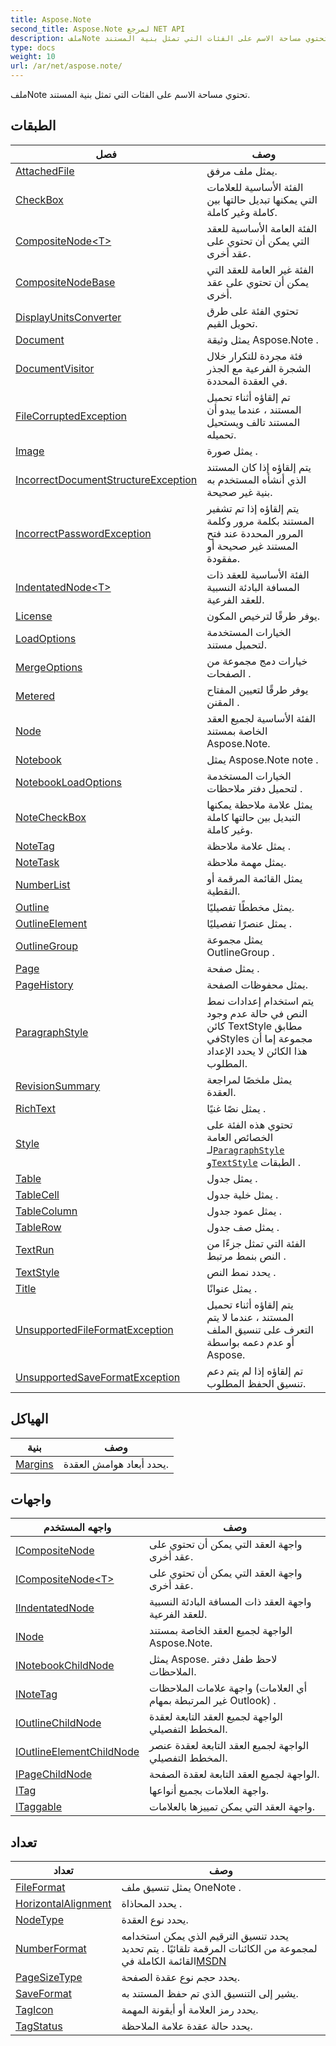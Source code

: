 ```yaml
---
title: Aspose.Note
second_title: Aspose.Note لمرجع NET API
description: ملفNote تحتوي مساحة الاسم على الفئات التي تمثل بنية المستند.
type: docs
weight: 10
url: /ar/net/aspose.note/
---
```

ملفNote تحتوي مساحة الاسم على الفئات التي تمثل بنية المستند.

## الطبقات

| فصل | وصف |
| --- | --- |
| [AttachedFile](./attachedfile/) | يمثل ملف مرفق. |
| [CheckBox](./checkbox/) | الفئة الأساسية للعلامات التي يمكنها تبديل حالتها بين كاملة وغير كاملة. |
| [CompositeNode&lt;T&gt;](./compositenode-1/) | الفئة العامة الأساسية للعقد التي يمكن أن تحتوي على عقد أخرى. |
| [CompositeNodeBase](./compositenodebase/) | الفئة غير العامة للعقد التي يمكن أن تحتوي على عقد أخرى. |
| [DisplayUnitsConverter](./displayunitsconverter/) | تحتوي الفئة على طرق تحويل القيم. |
| [Document](./document/) | يمثل وثيقة Aspose.Note . |
| [DocumentVisitor](./documentvisitor/) | فئة مجردة للتكرار خلال الشجرة الفرعية مع الجذر في العقدة المحددة. |
| [FileCorruptedException](./filecorruptedexception/) | تم إلقاؤه أثناء تحميل المستند ، عندما يبدو أن المستند تالف ويستحيل تحميله. |
| [Image](./image/) | يمثل صورة . |
| [IncorrectDocumentStructureException](./incorrectdocumentstructureexception/) | يتم إلقاؤه إذا كان المستند الذي أنشأه المستخدم به بنية غير صحيحة. |
| [IncorrectPasswordException](./incorrectpasswordexception/) | يتم إلقاؤه إذا تم تشفير المستند بكلمة مرور وكلمة المرور المحددة عند فتح المستند غير صحيحة أو مفقودة. |
| [IndentatedNode&lt;T&gt;](./indentatednode-1/) | الفئة الأساسية للعقد ذات المسافة البادئة النسبية للعقد الفرعية. |
| [License](./license/) | يوفر طرقًا لترخيص المكون. |
| [LoadOptions](./loadoptions/) | الخيارات المستخدمة لتحميل مستند. |
| [MergeOptions](./mergeoptions/) | خيارات دمج مجموعة من الصفحات . |
| [Metered](./metered/) | يوفر طرقًا لتعيين المفتاح المقنن . |
| [Node](./node/) | الفئة الأساسية لجميع العقد الخاصة بمستند Aspose.Note. |
| [Notebook](./notebook/) | يمثل Aspose.Note note . |
| [NotebookLoadOptions](./notebookloadoptions/) | الخيارات المستخدمة لتحميل دفتر ملاحظات . |
| [NoteCheckBox](./notecheckbox/) | يمثل علامة ملاحظة يمكنها التبديل بين حالتها كاملة وغير كاملة. |
| [NoteTag](./notetag/) | يمثل علامة ملاحظة . |
| [NoteTask](./notetask/) | يمثل مهمة ملاحظة. |
| [NumberList](./numberlist/) | يمثل القائمة المرقمة أو النقطية. |
| [Outline](./outline/) | يمثل مخططًا تفصيليًا. |
| [OutlineElement](./outlineelement/) | يمثل عنصرًا تفصيليًا . |
| [OutlineGroup](./outlinegroup/) | يمثل مجموعة OutlineGroup . |
| [Page](./page/) | يمثل صفحة . |
| [PageHistory](./pagehistory/) | يمثل محفوظات الصفحة. |
| [ParagraphStyle](./paragraphstyle/) | يتم استخدام إعدادات نمط النص في حالة عدم وجود كائن TextStyle مطابق فيStyles مجموعة إما أن هذا الكائن لا يحدد الإعداد المطلوب. |
| [RevisionSummary](./revisionsummary/) | يمثل ملخصًا لمراجعة العقدة. |
| [RichText](./richtext/) | يمثل نصًا غنيًا . |
| [Style](./style/) | تحتوي هذه الفئة على الخصائص العامة لـ[`ParagraphStyle`](../aspose.note/paragraphstyle/) و[`TextStyle`](../aspose.note/textstyle/) الطبقات . |
| [Table](./table/) | يمثل جدول . |
| [TableCell](./tablecell/) | يمثل خلية جدول . |
| [TableColumn](./tablecolumn/) | يمثل عمود جدول . |
| [TableRow](./tablerow/) | يمثل صف جدول . |
| [TextRun](./textrun/) | الفئة التي تمثل جزءًا من النص بنمط مرتبط . |
| [TextStyle](./textstyle/) | يحدد نمط النص . |
| [Title](./title/) | يمثل عنوانًا . |
| [UnsupportedFileFormatException](./unsupportedfileformatexception/) | يتم إلقاؤه أثناء تحميل المستند ، عندما لا يتم التعرف على تنسيق الملف أو عدم دعمه بواسطة Aspose. |
| [UnsupportedSaveFormatException](./unsupportedsaveformatexception/) | تم إلقاؤه إذا لم يتم دعم تنسيق الحفظ المطلوب. |
## الهياكل

| بنية | وصف |
| --- | --- |
| [Margins](./margins/) | يحدد أبعاد هوامش العقدة. |
## واجهات

| واجهه المستخدم | وصف |
| --- | --- |
| [ICompositeNode](./icompositenode/) | واجهة العقد التي يمكن أن تحتوي على عقد أخرى. |
| [ICompositeNode&lt;T&gt;](./icompositenode-1/) | واجهة العقد التي يمكن أن تحتوي على عقد أخرى. |
| [IIndentatedNode](./iindentatednode/) | واجهة العقد ذات المسافة البادئة النسبية للعقد الفرعية. |
| [INode](./inode/) | الواجهة لجميع العقد الخاصة بمستند Aspose.Note. |
| [INotebookChildNode](./inotebookchildnode/) | يمثل Aspose. لاحظ طفل دفتر الملاحظات. |
| [INoteTag](./inotetag/) | واجهة علامات الملاحظات (أي العلامات غير المرتبطة بمهام Outlook) . |
| [IOutlineChildNode](./ioutlinechildnode/) | الواجهة لجميع العقد التابعة لعقدة المخطط التفصيلي. |
| [IOutlineElementChildNode](./ioutlineelementchildnode/) | الواجهة لجميع العقد التابعة لعقدة عنصر المخطط التفصيلي. |
| [IPageChildNode](./ipagechildnode/) | الواجهة لجميع العقد التابعة لعقدة الصفحة. |
| [ITag](./itag/) | واجهة العلامات بجميع أنواعها. |
| [ITaggable](./itaggable/) | واجهة العقد التي يمكن تمييزها بالعلامات. |
## تعداد

| تعداد | وصف |
| --- | --- |
| [FileFormat](./fileformat/) | يمثل تنسيق ملف OneNote . |
| [HorizontalAlignment](./horizontalalignment/) | يحدد المحاذاة . |
| [NodeType](./nodetype/) | يحدد نوع العقدة. |
| [NumberFormat](./numberformat/) | يحدد تنسيق الترقيم الذي يمكن استخدامه لمجموعة من الكائنات المرقمة تلقائيًا . يتم تحديد القائمة الكاملة في[MSDN](https://msdn.microsoft.com/en-us/library/dd923798(v=office.12).aspx) |
| [PageSizeType](./pagesizetype/) | يحدد حجم نوع عقدة الصفحة. |
| [SaveFormat](./saveformat/) | يشير إلى التنسيق الذي تم حفظ المستند به. |
| [TagIcon](./tagicon/) | يحدد رمز العلامة أو أيقونة المهمة. |
| [TagStatus](./tagstatus/) | يحدد حالة عقدة علامة الملاحظة. |



